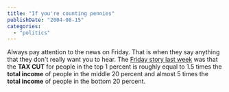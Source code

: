 ```yaml
---
title: "If you're counting pennies"
publishDate: "2004-08-15"
categories: 
  - "politics"
---
```


Always pay attention to the news on Friday. That is when they say anything that they don't really want you to hear. The [Friday story last week](http://money.cnn.com/2004/08/13/news/economy/election_taxes.reut/index.htm) was that the **TAX CUT** for people in the top 1 percent is roughly equal to 1.5 times the **total income** of people in the middle 20 percent and almost 5 times the **total income** of people in the bottom 20 percent.

